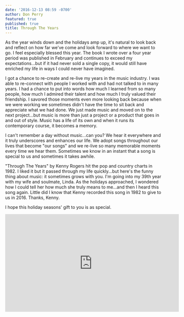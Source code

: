 ```yaml
---
date: '2016-12-13 08:59 -0700'
author: Don Perry
featured: true
published: true
title: Through The Years
---
```

As the year winds down and the holidays amp up, it's natural to look back and reflect on how far we've come and look forward to where we want to go.  I feel especially blessed this year.  The book I wrote over a four year period was published in February and continues to exceed my expectations...but if it had never sold a single copy, it would still have enriched my life in ways I could never have imagined.  

I got a chance to re-create and re-live my years in the music industry.  I was able to re-connect with people I worked with and had not talked to in many years.  I had a chance to put into words how much I learned from so many people, how much I admired their talent and how much I truly valued their friendship.  I savored those moments even more looking back because when we were working we sometimes didn't have the time to sit back and appreciate what we had done.  We just made music and moved on to the next project...but music is more than just a  project or a product that goes in and out of style.  Music has a life of its own and when it runs its contemporary course, it becomes a memory.

I can't remember a day without music...can you?  We hear it everywhere and it truly underscores and enhances our life.  We adopt songs throughout our lives that become "our songs" and we re-live so many memorable moments every time we hear them.  Sometimes we know in an instant that a song is special to us and sometimes it takes awhile.  

"Through The Years" by Kenny Rogers hit the pop and country charts in 1982.  I liked it but it passed through my life quickly...but here's the funny thing about music: it sometimes grows with you.  I'm going into my 39th year with my wife and soulmate, Linda.  As the holidays approached, I wondered how I could tell her how much she truly means to me...and then I heard this song again.  Little did I know that Kenny recorded this song in 1982 to give to us in 2016.  Thanks, Kenny.

I hope this holiday seasons' gift to you is as special.

<iframe width="560" height="315" src="https://www.youtube.com/embed/S4WvK442P6U" frameborder="0" allow="accelerometer; autoplay; clipboard-write; encrypted-media; gyroscope; picture-in-picture" allowfullscreen></iframe>
